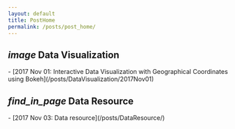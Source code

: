 ```yaml
---
layout: default
title: PostHome
permalink: /posts/post_home/
---
```


<h2> <i class="material-icons">image</i> Data Visualization</h2>
- [2017 Nov 01: Interactive Data Visualization with Geographical Coordinates using Bokeh](/posts/DataVisualization/2017Nov01)

<h2> <i class="material-icons md-48">find_in_page</i> Data Resource</h2>
- [2017 Nov 03: Data resource](/posts/DataResource/)
